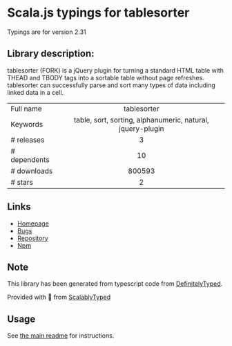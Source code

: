 
# Scala.js typings for tablesorter

Typings are for version 2.31

## Library description:
tablesorter (FORK) is a jQuery plugin for turning a standard HTML table with THEAD and TBODY tags into a sortable table without page refreshes. tablesorter can successfully parse and sort many types of data including linked data in a cell.

|                    |                 |
| ------------------ | :-------------: |
| Full name          | tablesorter |
| Keywords           | table, sort, sorting, alphanumeric, natural, jquery-plugin |
| # releases         | 3 |
| # dependents       | 10 |
| # downloads        | 800593 |
| # stars            | 2 |

## Links
- [Homepage](https://mottie.github.io/tablesorter/)
- [Bugs](https://github.com/Mottie/tablesorter/issues)
- [Repository](https://github.com/Mottie/tablesorter)
- [Npm](https://www.npmjs.com/package/tablesorter)
    


## Note
This library has been generated from typescript code from [DefinitelyTyped](https://definitelytyped.org).

Provided with :purple_heart: from [ScalablyTyped](https://github.com/oyvindberg/ScalablyTyped)

## Usage
See [the main readme](../../readme.md) for instructions.


